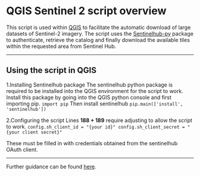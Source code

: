 # QGIS Sentinel 2 script overview
This script is used within [QGIS](https://github.com/qgis/QGIS) to facilitate the automatic download of large datasets of Sentinel-2 imagery.
The script uses the [Sentinelhub-py](https://github.com/sentinel-hub/sentinelhub-py) package to authenticate, retrieve the catalog and finally download the available tiles within the requested area from Sentinel Hub.

---

## Using the script in QGIS

1.Installing Sentinelhub package
The sentinelhub python package is required to be installed into the QGIS environment for the script to work.
Install this package by going into the QGIS python console and first importing pip.
`import pip`
Then install sentinelhub
`pip.main(['install', 'sentinelhub'])`

2.Configuring the script
Lines **188 + 189** require adjusting to allow the script to work.
`config.sh_client_id = "{your id}"
config.sh_client_secret = "{your client secret}"`

These must be filled in with credentials obtained from the sentinelhub OAuth client.

---

Further guidance can be found [here](https://bmharry.com/sentinelqgis).
